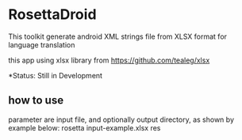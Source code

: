 RosettaDroid
============

This toolkit generate android XML strings file from XLSX format for language translation

this app using xlsx library from https://github.com/tealeg/xlsx


*Status: Still in Development

## how to use
parameter are input file, and optionally output directory, as shown by example below:
rosetta input-example.xlsx res
